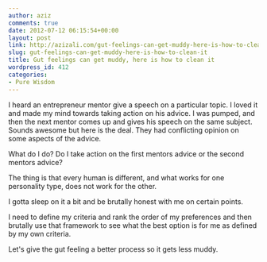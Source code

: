```yaml
---
author: aziz
comments: true
date: 2012-07-12 06:15:54+00:00
layout: post
link: http://azizali.com/gut-feelings-can-get-muddy-here-is-how-to-clean-it/
slug: gut-feelings-can-get-muddy-here-is-how-to-clean-it
title: Gut feelings can get muddy, here is how to clean it
wordpress_id: 412
categories:
- Pure Wisdom
---
```


I heard an entrepreneur mentor give a speech on a particular topic. I loved it and made my mind towards taking action on his advice. I was pumped, and then the next mentor comes up and gives his speech on the same subject. Sounds awesome but here is the deal. They had conflicting opinion on some aspects of the advice. 

What do I do? Do I take action on the first mentors advice or the second mentors advice?

The thing is that every human is different, and what works for one personality type, does not work for the other.

I gotta sleep on it a bit and be brutally honest with me on certain points.

I need to define my criteria and rank the order of my preferences and then brutally use that framework to see what the best option is for me as defined by my own criteria.

Let's give the gut feeling a better process so it gets less muddy.
